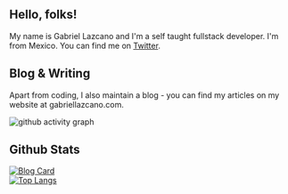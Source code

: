 ## Hello, folks! 

My name is Gabriel Lazcano and I'm a self taught fullstack developer. I'm from Mexico.  You can find me on [Twitter](https://www.twitter.com/DatsGabs).

## Blog & Writing
Apart from coding, I also maintain a blog - you can find my articles on my website at gabriellazcano.com.

![github activity graph](https://activity-graph.herokuapp.com/graph?username=datsgabs&theme=react-dark)

## Github Stats
[![Blog Card](https://github-readme-stats.vercel.app/api/pin/?username=datsgabs&repo=datsgabs.github.io&theme=dark)](https://github.com/DatsGabs/datsgabs.github.io)\
[![Top Langs](https://github-readme-stats.vercel.app/api/top-langs/?username=datsgabs&layout=compact&thetme=dark)](https://github.com/DatsGabs)
